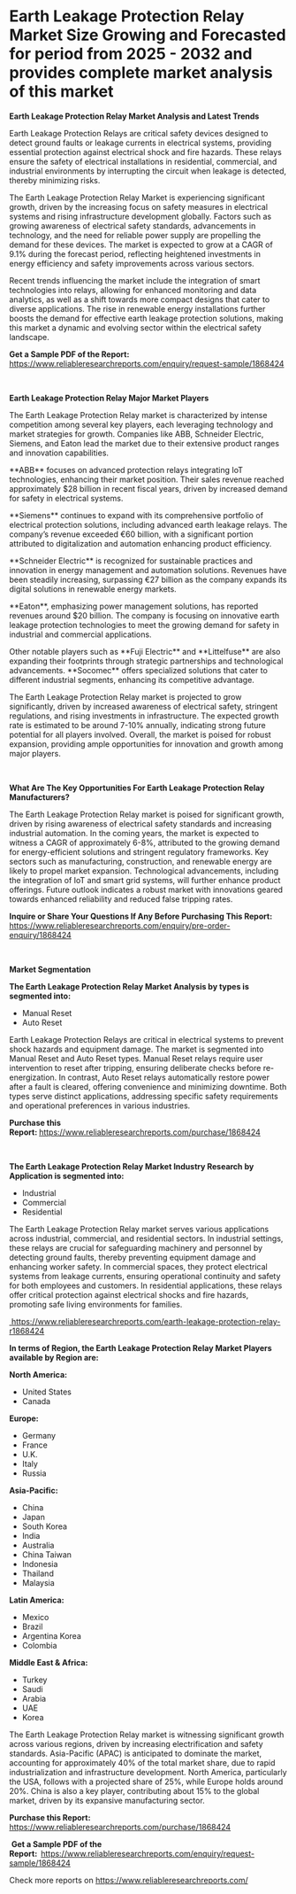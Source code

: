 <p><h1>Earth Leakage Protection Relay Market Size Growing and Forecasted for period from 2025 - 2032 and provides complete market analysis of this market</h1></p><p><strong>Earth Leakage Protection Relay Market Analysis and Latest Trends</strong></p>
<p><p>Earth Leakage Protection Relays are critical safety devices designed to detect ground faults or leakage currents in electrical systems, providing essential protection against electrical shock and fire hazards. These relays ensure the safety of electrical installations in residential, commercial, and industrial environments by interrupting the circuit when leakage is detected, thereby minimizing risks.</p><p>The Earth Leakage Protection Relay Market is experiencing significant growth, driven by the increasing focus on safety measures in electrical systems and rising infrastructure development globally. Factors such as growing awareness of electrical safety standards, advancements in technology, and the need for reliable power supply are propelling the demand for these devices. The market is expected to grow at a CAGR of 9.1% during the forecast period, reflecting heightened investments in energy efficiency and safety improvements across various sectors.</p><p>Recent trends influencing the market include the integration of smart technologies into relays, allowing for enhanced monitoring and data analytics, as well as a shift towards more compact designs that cater to diverse applications. The rise in renewable energy installations further boosts the demand for effective earth leakage protection solutions, making this market a dynamic and evolving sector within the electrical safety landscape.</p></p>
<p><strong>Get a Sample PDF of the Report:&nbsp;</strong> <a href="https://www.reliableresearchreports.com/enquiry/request-sample/1868424?utm_campaign=2102&utm_medium=2&utm_source=Github&utm_content=ia&utm_term=16022025&utm_id=earth-leakage-protection-relay">https://www.reliableresearchreports.com/enquiry/request-sample/1868424</a></p>
<p>&nbsp;</p>
<p><strong>Earth Leakage Protection Relay Major Market Players</strong></p>
<p><p>The Earth Leakage Protection Relay market is characterized by intense competition among several key players, each leveraging technology and market strategies for growth. Companies like ABB, Schneider Electric, Siemens, and Eaton lead the market due to their extensive product ranges and innovation capabilities.</p><p>**ABB** focuses on advanced protection relays integrating IoT technologies, enhancing their market position. Their sales revenue reached approximately $28 billion in recent fiscal years, driven by increased demand for safety in electrical systems.</p><p>**Siemens** continues to expand with its comprehensive portfolio of electrical protection solutions, including advanced earth leakage relays. The company’s revenue exceeded €60 billion, with a significant portion attributed to digitalization and automation enhancing product efficiency.</p><p>**Schneider Electric** is recognized for sustainable practices and innovation in energy management and automation solutions. Revenues have been steadily increasing, surpassing €27 billion as the company expands its digital solutions in renewable energy markets.</p><p>**Eaton**, emphasizing power management solutions, has reported revenues around $20 billion. The company is focusing on innovative earth leakage protection technologies to meet the growing demand for safety in industrial and commercial applications.</p><p>Other notable players such as **Fuji Electric** and **Littelfuse** are also expanding their footprints through strategic partnerships and technological advancements. **Socomec** offers specialized solutions that cater to different industrial segments, enhancing its competitive advantage.</p><p>The Earth Leakage Protection Relay market is projected to grow significantly, driven by increased awareness of electrical safety, stringent regulations, and rising investments in infrastructure. The expected growth rate is estimated to be around 7-10% annually, indicating strong future potential for all players involved. Overall, the market is poised for robust expansion, providing ample opportunities for innovation and growth among major players.</p></p>
<p>&nbsp;</p>
<p><strong>What Are The Key Opportunities For Earth Leakage Protection Relay Manufacturers?</strong></p>
<p><p>The Earth Leakage Protection Relay market is poised for significant growth, driven by rising awareness of electrical safety standards and increasing industrial automation. In the coming years, the market is expected to witness a CAGR of approximately 6-8%, attributed to the growing demand for energy-efficient solutions and stringent regulatory frameworks. Key sectors such as manufacturing, construction, and renewable energy are likely to propel market expansion. Technological advancements, including the integration of IoT and smart grid systems, will further enhance product offerings. Future outlook indicates a robust market with innovations geared towards enhanced reliability and reduced false tripping rates.</p></p>
<p><strong>Inquire or Share Your Questions If Any Before Purchasing This Report:</strong> <a href="https://www.reliableresearchreports.com/enquiry/pre-order-enquiry/1868424?utm_campaign=2102&utm_medium=2&utm_source=Github&utm_content=ia&utm_term=16022025&utm_id=earth-leakage-protection-relay">https://www.reliableresearchreports.com/enquiry/pre-order-enquiry/1868424</a></p>
<p>&nbsp;</p>
<p><strong>Market Segmentation</strong></p>
<p><strong>The Earth Leakage Protection Relay Market Analysis by types is segmented into:</strong></p>
<p><ul><li>Manual Reset</li><li>Auto Reset</li></ul></p>
<p><p>Earth Leakage Protection Relays are critical in electrical systems to prevent shock hazards and equipment damage. The market is segmented into Manual Reset and Auto Reset types. Manual Reset relays require user intervention to reset after tripping, ensuring deliberate checks before re-energization. In contrast, Auto Reset relays automatically restore power after a fault is cleared, offering convenience and minimizing downtime. Both types serve distinct applications, addressing specific safety requirements and operational preferences in various industries.</p></p>
<p><strong>Purchase this Report:&nbsp;</strong><a href="https://www.reliableresearchreports.com/purchase/1868424?utm_campaign=2102&utm_medium=2&utm_source=Github&utm_content=ia&utm_term=16022025&utm_id=earth-leakage-protection-relay">https://www.reliableresearchreports.com/purchase/1868424</a></p>
<p>&nbsp;</p>
<p><strong>The Earth Leakage Protection Relay Market Industry Research by Application is segmented into:</strong></p>
<p><ul><li>Industrial</li><li>Commercial</li><li>Residential</li></ul></p>
<p><p>The Earth Leakage Protection Relay market serves various applications across industrial, commercial, and residential sectors. In industrial settings, these relays are crucial for safeguarding machinery and personnel by detecting ground faults, thereby preventing equipment damage and enhancing worker safety. In commercial spaces, they protect electrical systems from leakage currents, ensuring operational continuity and safety for both employees and customers. In residential applications, these relays offer critical protection against electrical shocks and fire hazards, promoting safe living environments for families.</p></p>
<p><a href="https://www.reliableresearchreports.com/earth-leakage-protection-relay-r1868424?utm_campaign=2102&utm_medium=2&utm_source=Github&utm_content=ia&utm_term=16022025&utm_id=earth-leakage-protection-relay">&nbsp;https://www.reliableresearchreports.com/earth-leakage-protection-relay-r1868424</a></p>
<p><strong>In terms of Region, the Earth Leakage Protection Relay Market Players available by Region are:</strong></p>
<p>
    <p> <strong> North America: </strong>
        <ul>
            <li>United States</li>
            <li>Canada</li>
        </ul>
        </p> 
    <p> <strong> Europe: </strong>
        <ul>
            <li>Germany</li>
            <li>France</li>
            <li>U.K.</li>
            <li>Italy</li>
            <li>Russia</li>
        </ul>
        </p> 
    <p> <strong> Asia-Pacific: </strong>
        <ul>
            <li>China</li>
            <li>Japan</li>
            <li>South Korea</li>
            <li>India</li>
            <li>Australia</li>
            <li>China Taiwan</li>
            <li>Indonesia</li>
            <li>Thailand</li>
            <li>Malaysia</li>
        </ul>
        </p> 
    <p> <strong> Latin America: </strong>
        <ul>
            <li>Mexico</li>
            <li>Brazil</li>
            <li>Argentina Korea</li>
            <li>Colombia</li>
        </ul>
        </p> 
    <p> <strong> Middle East & Africa: </strong>
        <ul>
            <li>Turkey</li>
            <li>Saudi</li>
            <li>Arabia</li>
            <li>UAE</li>
            <li>Korea</li>
        </ul>
    </p>
    </p>
<p><p>The Earth Leakage Protection Relay market is witnessing significant growth across various regions, driven by increasing electrification and safety standards. Asia-Pacific (APAC) is anticipated to dominate the market, accounting for approximately 40% of the total market share, due to rapid industrialization and infrastructure development. North America, particularly the USA, follows with a projected share of 25%, while Europe holds around 20%. China is also a key player, contributing about 15% to the global market, driven by its expansive manufacturing sector.</p></p>
<p><strong>Purchase this Report: </strong><a href="https://www.reliableresearchreports.com/purchase/1868424?utm_campaign=2102&utm_medium=2&utm_source=Github&utm_content=ia&utm_term=16022025&utm_id=earth-leakage-protection-relay">https://www.reliableresearchreports.com/purchase/1868424</a></p>
<p>&nbsp;<strong>Get a Sample PDF of the Report:&nbsp;&nbsp;</strong><a href="https://www.reliableresearchreports.com/enquiry/request-sample/1868424?utm_campaign=2102&utm_medium=2&utm_source=Github&utm_content=ia&utm_term=16022025&utm_id=earth-leakage-protection-relay">https://www.reliableresearchreports.com/enquiry/request-sample/1868424</a></p>
<p><strong></strong></p>
<p>Check more reports on <a href="https://www.reliableresearchreports.com/?utm_campaign=2102&utm_medium=2&utm_source=Github&utm_content=ia&utm_term=16022025&utm_id=earth-leakage-protection-relay">https://www.reliableresearchreports.com/</a></p>